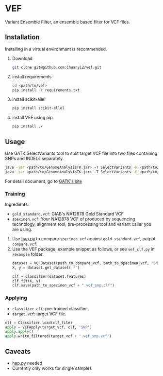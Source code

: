# VEF

Variant Ensemble Filter, an ensemble based filter for VCF files.

## Installation

Installing in a virtual environmant is recommended.

1. Download
    ```bash
    git clone git@github.com:ChuanyiZ/vef.git
    ```
2. install requirements
    ```bash
    cd <path/to/vef>
    pip install -r requirements.txt
    ```
3. install scikit-allel
    ```bash
    pip install scikit-allel
    ```
4. install VEF using pip
    ```bash
    pip install ./
    ```

## Usage

Use GATK SelectVariants tool to split target VCF file into two files containing SNPs and INDELs separately.

```bash
java -jar <path/to/GenomeAnalysisTK.jar> -T SelectVariants -R <path/to/human_g1k_v37.fasta> -V <path/to/target/vcf> -selectType SNP -o output.snp.vcf
java -jar <path/to/GenomeAnalysisTK.jar> -T SelectVariants -R <path/to/human_g1k_v37.fasta> -V <path/to/target/vcf> -selectType INDEL -o output.indel.vcf
```

For detail document, go to [GATK's site](https://software.broadinstitute.org/gatk/documentation/tooldocs/3.8-0/org_broadinstitute_gatk_tools_walkers_variantutils_SelectVariants.php)

### Training

Ingredients:

- `gold_standard.vcf`: GIAB's NA12878 Gold Standard VCF
- `specimen.vcf`: Your NA12878 VCF of produced by sequencing technology, alignment tool, pre-processing tool and variant caller you are using.

1. Use [hap.py](https://github.com/Illumina/hap.py) to compare `specimen.vcf` against `gold_standard.vcf`, output `compare.vcf`.
2. Use the VEF package, example snippet as follows, or see `vef_clf.py` in `/example` folder.
    ```python
    dataset = VCFDataset(path_to_compare_vcf, path_to_specimen_vcf, 'SNP')
    X, y = dataset.get_dataset('*')

    clf = Classifier(dataset.features)
    clf.fit(X, y)
    clf.save(path_to_specimen_vcf + ".vef_snp.clf")
    ```

### Applying

- `classifier.clf`: pre-trained classifier.
- `target.vcf`: target VCF file.

```python
clf = Classifier.load(clf_file)
apply = VCFApply(target_vcf, clf, 'SNP')
apply.apply()
apply.write_filtered(target_vcf + ".vef_snp.vcf")
```

## Caveats

- [hap.py](https://github.com/Illumina/hap.py) needed
- Currently only works for single samples